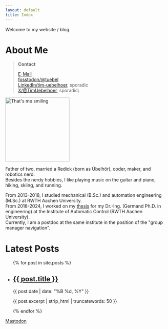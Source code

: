 ```yaml
---
layout: default
title: Index
---
```

Welcome to my website / blog.

# About Me
> **Contact**
> 
> [E-Mail](mailto:mail@redick.cc)\
> [fosstodon/@tuebel](https://fosstodon.org/@tuebel)\
> [LinkedIn/tim-uebelhoer](https://www.linkedin.com/in/timredick/), sporadic\
> [X/@TimUebelhoer](https://x.com/TimUebelhoer), sporadic\

<img src="{{ site.baseurl }}/images/tim.jpg" alt="That's me smiling" width="200"/>

Father of two, married a Redick (born as Übelhör), coder, maker, and robotics nerd.\
Besides the nerdy hobbies, I like playing music on the guitar and piano, hiking, skiing, and running.

From 2013-2018, I studied mechanical (B.Sc.) and automation engineering (M.Sc.) at RWTH Aachen University.\
From 2018-2024, I worked on my [thesis](https://doi.org/10.18154/RWTH-2024-04533) for my Dr.-Ing. (Germand Ph.D. in engineering) at the Institute of Automatic Control (RWTH Aachen University).\
Currently, I am a postdoc at the same institute in the position of the "group manager navigation".

# Latest Posts

<ul>
    {% for post in site.posts %}
    <li>
        <h2><a href="{{ post.url | relative_url }}">{{ post.title }}</a></h2>
        <p>{{ post.date | date: "%B %d, %Y" }}</p>
        <p>{{ post.excerpt | strip_html | truncatewords: 50 }}</p>
    </li>
    {% endfor %}
</ul>

<a rel="me" href="https://fosstodon.org/@tuebel">Mastodon</a>
